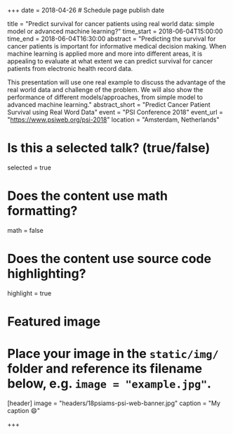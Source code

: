 +++
date = 2018-04-26 # Schedule page publish date

title = "Predict survival for cancer patients using real world data: simple model or advanced machine learning?"
time_start = 2018-06-04T15:00:00
time_end = 2018-06-04T16:30:00
abstract = "Predicting the survival for cancer patients is important for informative medical decision making. When machine learning is applied more and more into different areas, it is appealing to evaluate at what extent we can predict survival for cancer patients from electronic health record data. 

This presentation will use one real example to discuss the advantage of the real world data and challenge of the problem. We will also show the performance of different models/approaches, from simple model to advanced machine learning."
abstract_short = "Predict Cancer Patient Survival using Real Word Data"
event = "PSI Conference 2018"
event_url = "https://www.psiweb.org/psi-2018"
location = "Amsterdam, Netherlands"

# Is this a selected talk? (true/false)
selected = true

# Does the content use math formatting?
math = false

# Does the content use source code highlighting?
highlight = true

# Featured image
# Place your image in the `static/img/` folder and reference its filename below, e.g. `image = "example.jpg"`.
[header]
image = "headers/18psiams-psi-web-banner.jpg"
caption = "My caption :smile:"

+++